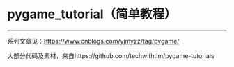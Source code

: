 # pygame_tutorial（简单教程）

---
 
系列文章见：https://www.cnblogs.com/yjmyzz/tag/pygame/

大部分代码及素材，来自https://github.com/techwithtim/pygame-tutorials


